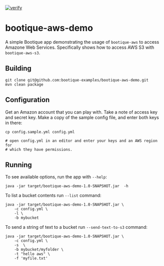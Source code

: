 [![verify](https://github.com/bootique-examples/bootique-aws-demo/actions/workflows/verify.yml/badge.svg)](https://github.com/bootique-examples/bootique-aws-demo/actions/workflows/verify.yml)

# bootique-aws-demo

A simple Bootique app demonstrating the usage of `bootique-aws` to access
Amazone Web Services. Specifically shows how to access AWS S3 with
`bootique-aws-s3`.

## Building

```
git clone git@github.com:bootique-examples/bootique-aws-demo.git
mvn clean package
```

## Configuration

Get an Amazon account that you can play with. Take a note of access key
and secret key. Make a copy of the sample config file, and enter both keys
in there:

```
cp config.sample.yml config.yml

# open config.yml in an editor and enter your keys and an AWS region for
# which they have permissions.
```


## Running

To see available options, run the app with `--help`:

```
java -jar target/bootique-aws-demo-1.0-SNAPSHOT.jar  -h
```

To list a bucket contents run `--list` command:

```
java -jar target/bootique-aws-demo-1.0-SNAPSHOT.jar \
    -c config.yml \
    -l \
    -b mybucket
```

To send a string of text to a bucket run `--send-text-to-s3` command:

```
java -jar target/bootique-aws-demo-1.0-SNAPSHOT.jar \
    -c config.yml \
    -s  \
    -b mybucket/myfolder \
    -t "hello aws" \
    -f 'myfile.txt'
```
